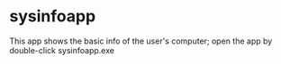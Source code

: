 # sysinfoapp

This app shows the basic info of the user's computer; open the app by double-click sysinfoapp.exe
